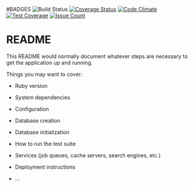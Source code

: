 #BADGES
![Build Status](https://codeship.com/projects/e2a7eab0-76c2-0134-3d00-422e6d119acf/status?branch=master)
[![Coverage Status](https://coveralls.io/repos/github/nate01776/mirror/badge.svg?branch=master)](https://coveralls.io/github/nate01776/mirror?branch=master)
[![Code Climate](https://codeclimate.com/github/nate01776/mirror/badges/gpa.svg)](https://codeclimate.com/github/nate01776/mirror)
[![Test Coverage](https://codeclimate.com/github/nate01776/mirror/badges/coverage.svg)](https://codeclimate.com/github/nate01776/mirror/coverage)
[![Issue Count](https://codeclimate.com/github/nate01776/mirror/badges/issue_count.svg)](https://codeclimate.com/github/nate01776/mirror)

# README

This README would normally document whatever steps are necessary to get the
application up and running.

Things you may want to cover:

* Ruby version

* System dependencies

* Configuration

* Database creation

* Database initialization

* How to run the test suite

* Services (job queues, cache servers, search engines, etc.)

* Deployment instructions

* ...
